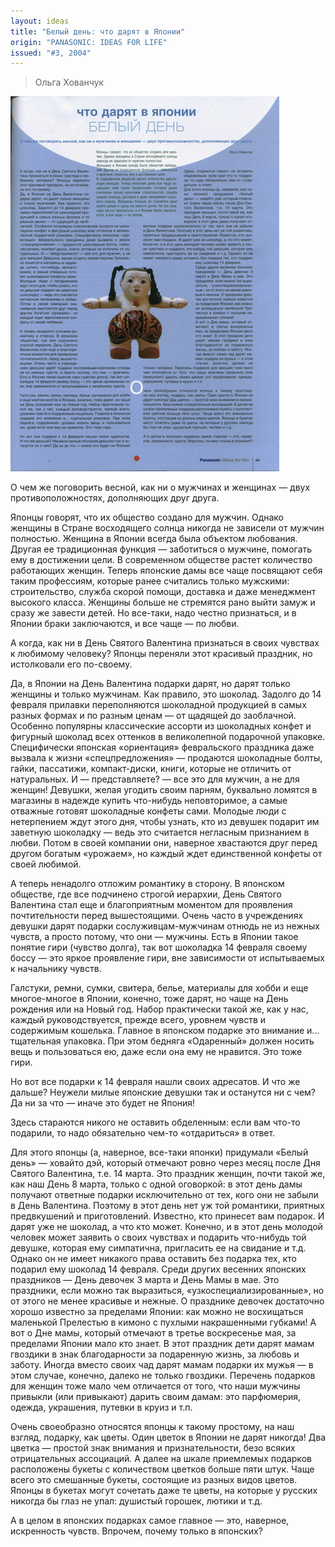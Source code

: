```yaml
---
layout: ideas
title: "Белый день: что дарят в Японии"
origin: "PANASONIC: IDEAS FOR LIFE"
issued: "#3, 2004"
---
```

> Ольга Хованчук

![](/assets/img/papers/haiku/07.jpg)

О чем же поговорить весной, как ни о мужчинах и женщинах — двух противоположностях, дополняющих друг друга. 

Японцы говорят, что их общество создано для мужчин. Однако женщины в Стране восходящего солнца никогда не зависели от мужчин полностью. Женщина в Японии всегда была объектом любования. Другая ее традиционная функция — заботиться о мужчине, помогать ему в достижении цели. В современном обществе растет количество работающих женщин. Теперь японские дамы все чаще посвящают себя таким профессиям, которые ранее считались только мужскими: строительство, служба скорой помощи, доставка и даже менеджмент высокого класса. Женщины больше не стремятся рано выйти замуж и сразу же завести детей. Но все-таки, надо честно признаться, и в Японии браки заключаются, и все чаще — по любви. 

А когда, как ни в День Святого Валентина признаться в своих чувствах к любимому человеку? Японцы переняли этот красивый праздник, но истолковали его по-своему. 

Да, в Японии на День Валентина подарки дарят, но дарят только женщины и только мужчинам. Как правило, это шоколад. Задолго до 14 февраля прилавки переполняются шоколадной продукцией в самых разных формах и по разным ценам — от щадящей до заоблачной. Особенно популярны классические ассорти из шоколадных конфет и фигурный шоколад всех оттенков в великолепной подарочной упаковке. Специфически японская «ориентация» февральского праздника даже вызвала к жизни «спецпредложения» — продаются шоколадные болты, гайки, пассатижи, компакт-диски, книги, которые не отличить от натуральных. И — представляете? — все это для мужчин, а не для женщин! Девушки, желая угодить своим парням, буквально ломятся в магазины в надежде купить что-нибудь неповторимое, а самые отважные готовят шоколадные конфеты сами. Молодые люди с нетерпением ждут этого дня, чтобы узнать, кто из девушек подарит им заветную шоколадку — ведь это считается негласным признанием в любви. Потом в своей компании они, наверное хвастаются друг перед другом богатым «урожаем», но каждый ждет единственной конфеты от своей любимой. 

А теперь ненадолго отложим романтику в сторону. В японском обществе, где все подчинено строгой иерархии, День Святого Валентина стал еще и благоприятным моментом для проявления почтительности перед вышестоящими. Очень часто в учреждениях девушки дарят подарки сослуживцам-мужчинам отнюдь не из нежных чувств, а просто потому, что они — мужчины. Есть в Японии такое понятие гири (чувство долга), так вот шоколадка 14 февраля своему боссу — это яркое проявление гири, вне зависимости от испытываемых к начальнику чувств. 

Галстуки, ремни, сумки, свитера, белье, материалы для хобби и еще многое-многое в Японии, конечно, тоже дарят, но чаще на День рождения или на Новый год. Набор практически такой же, как у нас, каждый руководствуется, прежде всего, уровнем чувств и содержимым кошелька. Главное в японском подарке это внимание и... тщательная упаковка. При этом бедняга «Одаренный» должен носить вещь и пользоваться ею, даже если она ему не нравится. Это тоже гири. 

Но вот все подарки к 14 февраля нашли своих адресатов. И что же дальше? Неужели милые японские девушки так и останутся ни с чем? Да ни за что — иначе это будет не Япония! 

Здесь стараются никого не оставить обделенным: если вам что-то подарили, то надо обязательно чем-то «отдариться» в ответ. 

Для этого японцы (а, наверное, все-таки японки) придумали «Белый день» — ховайто дэй, который отмечают ровно через месяц после Дня Святого Валентина, т.е. 14 марта. Это праздник женщин, почти такой же, как наш День 8 марта, только с одной оговоркой: в этот день дамы получают ответные подарки исключительно от тех, кого они не забыли в День Валентина. Поэтому в этот день нет уж той романтики, приятных предвкушений и приготовлений. Известно, кто принесет вам подарок. И дарят уже не шоколад, а что кто может. Конечно, и в этот день молодой человек может заявить о своих чувствах и подарить что-нибудь той девушке, которая ему симпатична, пригласить ее на свидание и т.д. Однако он не имеет никакого права оставить без подарка тех, кто подарил ему шоколад 14 февраля. Среди других весенних японских праздников — День девочек 3 марта и День Мамы в мае. Это праздники, если можно так выразиться, «узкоспециализированные», но от этого не менее красивые и нежные. О празднике девочек достаточно хорошо известно за пределами Японии: как можно не восхищаться маленькой Прелестью в кимоно с пухлыми накрашенными губками! А вот о Дне мамы, который отмечают в третье воскресенье мая, за пределами Японии мало кто знает. В этот праздник дети дарят мамам гвоздики в знак благодарности за подаренную жизнь, за любовь и заботу. Иногда вместо своих чад дарят мамам подарки их мужья — в этом случае, конечно, далеко не только гвоздики. Перечень подарков для женщин тоже мало чем отличается от того, что наши мужчины привыкли (или привыкают) дарить своим дамам: это парфюмерия, одежда, украшения, путевки в круиз и т.п. 

Очень своеобразно относятся японцы к такому простому, на наш взгляд, подарку, как цветы. Один цветок в Японии не дарят никогда! Два цветка — простой знак внимания и признательности, безо всяких отрицательных ассоциаций. А далее на шкале приемлемых подарков расположены букеты с количеством цветков больше пяти штук. Чаще всего это смешанные букеты, состоящие из разных видов цветов. Японцы в букетах могут сочетать даже те цветы, на которые у русских никогда бы глаз не упал: душистый горошек, лютики и т.д. 

А в целом в японских подарках самое главное — это, наверное, искренность чувств. Впрочем, почему только в японских?
